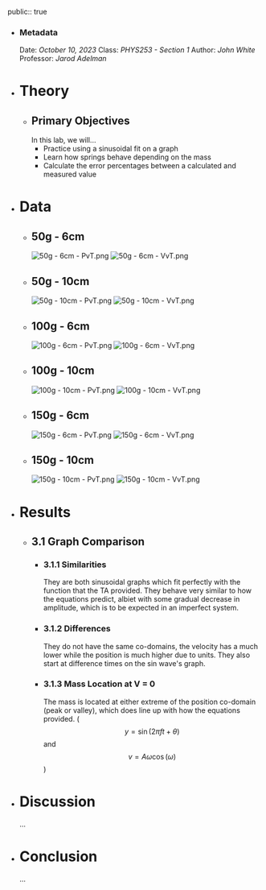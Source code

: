public:: true

- ### Metadata
  Date: *October 10, 2023*
  Class: *PHYS253 - Section 1*
  Author: *John White*
  Professor: *Jarod Adelman*
- # Theory
	- ## Primary Objectives
	  In this lab, we will...
	  * Practice using a sinusoidal fit on a graph
	  * Learn how springs behave depending on the mass
	  * Calculate the error percentages between a calculated and measured value
- # Data
	- ## 50g - 6cm
	  ![50g - 6cm - PvT.png](../assets/50g_-_6cm_-_PvT_1698780651068_0.png)
	  ![50g - 6cm - VvT.png](../assets/50g_-_6cm_-_VvT_1698780669127_0.png)
	- ## 50g - 10cm
	  ![50g - 10cm - PvT.png](../assets/50g_-_10cm_-_PvT_1698780684020_0.png)
	  ![50g - 10cm - VvT.png](../assets/50g_-_10cm_-_VvT_1698780699907_0.png)
	- ## 100g - 6cm
	  ![100g - 6cm - PvT.png](../assets/100g_-_6cm_-_PvT_1698780715658_0.png)
	  ![100g - 6cm - VvT.png](../assets/100g_-_6cm_-_VvT_1698780721717_0.png)
	- ## 100g - 10cm
	  ![100g - 10cm - PvT.png](../assets/100g_-_10cm_-_PvT_1698780731910_0.png)
	  ![100g - 10cm - VvT.png](../assets/100g_-_10cm_-_VvT_1698780736799_0.png)
	- ## 150g - 6cm
	  ![150g - 6cm - PvT.png](../assets/150g_-_6cm_-_PvT_1698780750493_0.png)
	  ![150g - 6cm - VvT.png](../assets/150g_-_6cm_-_VvT_1698780754921_0.png)
	- ## 150g - 10cm
	  ![150g - 10cm - PvT.png](../assets/150g_-_10cm_-_PvT_1698780767099_0.png)
	  ![150g - 10cm - VvT.png](../assets/150g_-_10cm_-_VvT_1698780772696_0.png)
- # Results
	- ## 3.1 Graph Comparison
		- ### 3.1.1 Similarities
		  They are both sinusoidal graphs which fit perfectly with the function that the TA provided. They behave very similar to how the equations predict, albiet with some gradual decrease in amplitude, which is to be expected in an imperfect system.
		- ### 3.1.2 Differences
		  They do not have the same co-domains, the velocity has a much lower while the position is much higher due to units. They also start at difference times on the sin wave's graph.
		- ### 3.1.3 Mass Location at V = 0
		  The mass is located at either extreme of the position co-domain (peak or valley), which does line up with how the equations provided. ($$y = \sin(2\pi ft+\theta)$$ and $$v = A\omega \cos(\omega)$$)
- # Discussion
  ...
- # Conclusion
  ...